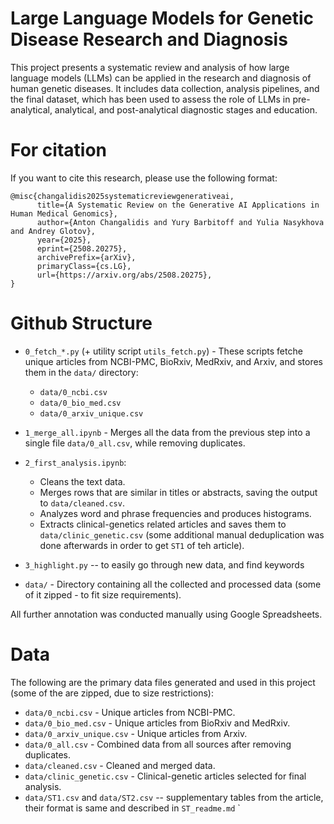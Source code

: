# Large Language Models for Genetic Disease Research and Diagnosis

This project presents a systematic review and analysis of how large language models (LLMs) can be applied in the research and diagnosis of human genetic diseases. It includes data collection, analysis pipelines, and the final dataset, which has been used to assess the role of LLMs in pre-analytical, analytical, and post-analytical diagnostic stages and education.

# For citation

If you want to cite this research, please use the following format:
```
@misc{changalidis2025systematicreviewgenerativeai,
      title={A Systematic Review on the Generative AI Applications in Human Medical Genomics}, 
      author={Anton Changalidis and Yury Barbitoff and Yulia Nasykhova and Andrey Glotov},
      year={2025},
      eprint={2508.20275},
      archivePrefix={arXiv},
      primaryClass={cs.LG},
      url={https://arxiv.org/abs/2508.20275}, 
}
```

# Github Structure

* `0_fetch_*.py` (+ utility script `utils_fetch.py`) - These scripts fetche unique articles from NCBI-PMC, BioRxiv, MedRxiv, and Arxiv, and stores them in the `data/` directory:
  - `data/0_ncbi.csv`
  - `data/0_bio_med.csv`
  - `data/0_arxiv_unique.csv`

* `1_merge_all.ipynb` - Merges all the data from the previous step into a single file `data/0_all.csv`, while removing duplicates. 

* `2_first_analysis.ipynb`:
  - Cleans the text data.
  - Merges rows that are similar in titles or abstracts, saving the output to `data/cleaned.csv`.
  - Analyzes word and phrase frequencies and produces histograms.
  - Extracts clinical-genetics related articles and saves them to `data/clinic_genetic.csv` (some additional manual deduplication was done afterwards in order to get `ST1` of teh article).

* `3_highlight.py` -- to easily go through new data, and find keywords

* `data/` - Directory containing all the collected and processed data (some of it zipped - to fit size requirements).

All further annotation was conducted manually using Google Spreadsheets.

# Data

The following are the primary data files generated and used in this project (some of the are zipped, due to size restrictions):

- `data/0_ncbi.csv` - Unique articles from NCBI-PMC.
- `data/0_bio_med.csv` - Unique articles from BioRxiv and MedRxiv.
- `data/0_arxiv_unique.csv` - Unique articles from Arxiv.
- `data/0_all.csv` - Combined data from all sources after removing duplicates.
- `data/cleaned.csv` - Cleaned and merged data.
- `data/clinic_genetic.csv` - Clinical-genetic articles selected for final analysis.
- `data/ST1.csv` and `data/ST2.csv` -- supplementary tables from the article, their format is same and described in `ST_readme.md`
` 
